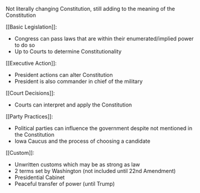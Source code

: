 
Not literally changing Constitution, still adding to the meaning of the Constitution

[[Basic Legislation]]: 
- Congress can pass laws that are within their enumerated/implied power to do so
- Up to Courts to determine Constitutionality

[[Executive Action]]:
- President actions can alter Constitution 
- President is also commander in chief of the military 

[[Court Decisions]]: 
- Courts can interpret and apply the Constitution 

[[Party Practices]]:
- Political parties can influence the government despite not mentioned in the Constitution
- Iowa Caucus and the process of choosing a candidate

[[Custom]]: 
- Unwritten customs which may be as strong as law
- 2 terms set by Washington (not included until 22nd Amendment)
- Presidential Cabinet
- Peaceful transfer of power (until Trump)
